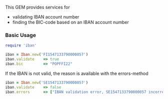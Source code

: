
This GEM provides services for
- validating IBAN account number
- finding the BIC-code based on an IBAN account number

### Basic Usage

```ruby
require 'iban'

iban = Iban.new('FI1547133790000057')
iban.validate    => true
iban.bic         => "POPFFI22"
```

If the IBAN is not valid, the reason is available with the errors-method

```ruby
iban = Iban.new('SE1547133790000057')
iban.validate    => false
iban.errors      => ["IBAN validation error, SE1547133790000057 incorrect length, expected: 24"]
```
